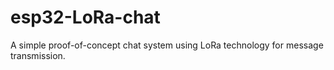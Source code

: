 # esp32-LoRa-chat
A simple proof-of-concept chat system using LoRa technology for message transmission.
